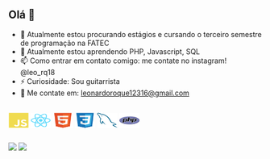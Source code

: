 ## Olá 👋

- 🔭 Atualmente estou procurando estágios e cursando o terceiro semestre de programação na FATEC
- 🌱 Atualmente estou aprendendo PHP, Javascript, SQL
- 📫 Como entrar em contato comigo: me contate no instagram! @leo_rq18
- ⚡ Curiosidade: Sou guitarrista
- 💬 Me contate em: leonardoroque12316@gmail.com


<div style="display: inline_block"><br>
  <img align="center" alt="Leo-Js" height="30" width="40" src="https://raw.githubusercontent.com/devicons/devicon/master/icons/javascript/javascript-plain.svg">
  <img align="center" alt="Leo-React" height="30" width="40" src="https://raw.githubusercontent.com/devicons/devicon/master/icons/react/react-original.svg">
  <img align="center" alt="Leo-HTML" height="30" width="40" src="https://raw.githubusercontent.com/devicons/devicon/master/icons/html5/html5-original.svg">
  <img align="center" alt="Leo-CSS" height="30" width="40" src="https://raw.githubusercontent.com/devicons/devicon/master/icons/css3/css3-original.svg">
  <img align="center" alt="Leo-SQL" height="30" width="40"  src="https://raw.githubusercontent.com/devicons/devicon/master/icons/mysql/mysql-original.svg">
  <img align="center" alt="Leo-PHP" height="30" width="40"  src="https://raw.githubusercontent.com/devicons/devicon/master/icons/php/php-original.svg">
</div>
  
  ##
 
<div> 
  <a href="https://www.instagram.com/leo_rq18/#" target="_blank"><img src="https://img.shields.io/badge/-Instagram-%23E4405F?style=for-the-badge&logo=instagram&logoColor=white" target="_blank"></a>
  <a href="https://www.linkedin.com/in/leonardo-roque-delandrea-1a4640303/" target="_blank"><img src="https://img.shields.io/badge/-LinkedIn-%230077B5?style=for-the-badge&logo=linkedin&logoColor=white" target="_blank"></a> 
</div>
